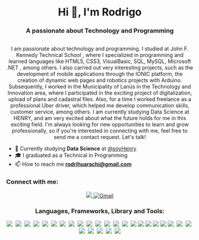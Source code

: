 <h1 align="center">Hi 👋, I'm Rodrigo</h1>
<h3 align="center">A passionate about Technology and Programming</h3>


<p align="left"> <a href="https://twitter.com/" target="blank">
<img src="https://img.shields.io/twitter/follow/?logo=twitter&style=for-the-badge" alt="" /></a> </p>

<p align="center"> 
I am passionate about technology and programming. I studied at John F. Kennedy Technical School , where I specialized in programming and learned languages ​​like HTML5, CSS3, VisualBasic, SQL, MySQL, Microsoft .NET , among others. I also carried out very interesting projects, such as the development of mobile applications through the IONIC platform, the creation of dynamic web pages and robotics projects with Arduino.
Subsequently, I worked in the Municipality of Lanús in the Technology and Innovation area, where I participated in the exciting project of digitalization, upload of plans and cadastral files.
Also, for a time I worked freelance as a professional Uber driver, which helped me develop communication skills, customer service, among others.
I am currently studying Data Science at HENRY, and am very excited about what the future holds for me in this exciting field.
I'm always looking for new opportunities to learn and grow professionally, so if you're interested in connecting with me, feel free to send me a contact request. Let's talk!
</p>

- 🌱 Currently studying **Data Science** at <a href="https://github.com/soyHenry">@soyHenry</a>
- 🎓 I graduated as a Technical in Programming
- 📫 How to reach me **rodrihuarachi@gmail.com**

<!-- Redes Sociales -->
<h3 align="left">Connect with me:</h3>
<div align="center">
  <a href="https://www.linkedin.com/in/rodrigohuarachi"><img src="https://img.shields.io/badge/linkedin-%230077B5.svg?&style=for-the-badge&logo=linkedin&logoColor=white" />
  </a>
  <a href='mailto:rodrihuarachi@gmail.com'>
    <img src="https://img.shields.io/badge/Gmail-D14836?style=for-the-badge&logo=gmail&logoColor=white" alt="Gmail"/>
  </a>
</div>
  
<!-- Lenguages and Tools -->
<h3 align="center">Languages, Frameworks, Library and Tools:</h3>

<div align='center'>  
  <!--<img src="https://img.shields.io/badge/Tableau-E97627?style=for-the-badge&logo=Tableau&logoColor=white" />&nbsp;-->
  <!--<img src="https://img.shields.io/badge/TensorFlow-FF6F00?style=for-the-badge&logo=TensorFlow&logoColor=white" />&nbsp;-->
  <img src="https://img.shields.io/badge/Python-FFD43B?style=for-the-badge&logo=python&logoColor=blue" />&nbsp;
  <img src="https://img.shields.io/badge/Google_Cloud-4285F4?style=for-the-badge&logo=google-cloud&logoColor=white" />&nbsp;
  <!--<img src="https://img.shields.io/badge/HTML5-E34F26?style=for-the-badge&logo=html5&logoColor=white" />&nbsp;-->
  <img src="https://img.shields.io/badge/Numpy-777BB4?style=for-the-badge&logo=numpy&logoColor=white" />&nbsp;
  <img src="https://img.shields.io/badge/Pandas-2C2D72?style=for-the-badge&logo=pandas&logoColor=white" />&nbsp;
  <img src="https://img.shields.io/badge/scikit--learn-%23F7931E.svg?style=for-the-badge&logo=scikit-learn&logoColor=white" />&nbsp;
  <img src=" https://img.shields.io/badge/Azure-0089D6?style=for-the-badge&logo=microsoft-azure&logoColor=white" />&nbsp;
  <!--<img src="https://img.shields.io/badge/MongoDB-4EA94B?style=for-the-badge&logo=mongodb&logoColor=white" />&nbsp;-->
  <img src="https://img.shields.io/badge/MySQL-005C84?style=for-the-badge&logo=mysql&logoColor=white" />&nbsp;
  <img src="https://img.shields.io/badge/PostgreSQL-316192?style=for-the-badge&logo=postgresql&logoColor=white" />&nbsp;
  <!--<img src="https://img.shields.io/badge/.NET-512BD4?style=for-the-badge&logo=dotnet&logoColor=white" />&nbsp;-->
  <img src="https://img.shields.io/badge/Apache_Spark-FFFFFF?style=for-the-badge&logo=apachespark&logoColor=#E35A16" />&nbsp;
  <img src="https://img.shields.io/badge/Docker-2CA5E0?style=for-the-badge&logo=docker&logoColor=white" />&nbsp;
  <img src="https://img.shields.io/badge/Jupyter-F37626.svg?&style=for-the-badge&logo=Jupyter&logoColor=white" />&nbsp;
  <img src="https://img.shields.io/badge/PowerBI-F2C811?style=for-the-badge&logo=Power%20BI&logoColor=white" />&nbsp;
  <!--<img src="https://img.shields.io/badge/Arduino_IDE-00979D?style=for-the-badge&logo=arduino&logoColor=white" />&nbsp;-->
  <img src="https://img.shields.io/badge/VSCode-0078D4?style=for-the-badge&logo=visual%20studio%20code&logoColor=white" />&nbsp;
  <img src="https://img.shields.io/badge/IntelliJ_IDEA-000000.svg?style=for-the-badge&logo=intellij-idea&logoColor=white" />&nbsp;

  <img src="https://img.shields.io/badge/-Seaborn-96B6C5?style=for-the-badge&logo=seaborn&logoColor=white" />
  <img src="https://img.shields.io/badge/-BigQuery-4477CE?style=for-the-badge&logo=bigquery&logoColor=white" />
  <img src="https://img.shields.io/badge/-Apache%20Hadoop-75C2F6?style=for-the-badge&logo=apache-hadoop&logoColor=white" />
  <img src="https://img.shields.io/badge/-Apache%20Hive-F6635C?style=for-the-badge&logo=apache-hive&logoColor=white" />
  
  <img src="https://img.shields.io/badge/-Matplotlib-4682A9?style=for-the-badge&logo=matplotlib&logoColor=white" />
  <!--<img src="https://img.shields.io/badge/Ionic-3880FF?style=for-the-badge&logo=ionic&logoColor=white" />&nbsp;-->
  <img src="https://img.shields.io/badge/Microsoft_Excel-217346?style=for-the-badge&logo=microsoft-excel&logoColor=white" />&nbsp;
  <img src="https://img.shields.io/badge/Ubuntu-E95420?style=for-the-badge&logo=ubuntu&logoColor=white" />&nbsp;
  <img src="https://img.shields.io/badge/VirtualBox-21416b?style=for-the-badge&logo=VirtualBox&logoColor=white" />&nbsp;
  <img src="https://img.shields.io/badge/VMware-231f20?style=for-the-badge&logo=VMware&logoColor=white" />&nbsp;
  <img src="https://img.shields.io/badge/Linux-FCC624?style=for-the-badge&logo=linux&logoColor=black" />&nbsp;
  <img src="https://img.shields.io/badge/Colab-F9AB00?style=for-the-badge&logo=googlecolab&color=525252" />&nbsp;
  <img src="https://img.shields.io/badge/Microsoft%20SQL%20Server-CC2927?style=for-the-badge&logo=microsoft%20sql%20server&logoColor=white" />&nbsp;
  <img src="https://img.shields.io/badge/Plotly-239120?style=for-the-badge&logo=plotly&logoColor=white" />
  
</div>

<!-- Esto son cuadros de estadisticas de Github -->
<!-- <br>-->
<!-- <br>-->
<!-- <p align='center'><img  src="https://github-readme-stats.vercel.app/api/top-langs/?username=rodrihuarachi&theme=dark"alt="rodrihuarachi" /></p>-->


<!-- <p><img align="left" src="https://github-readme-stats.vercel.app/api/top-langs?username=rodrihuarachi&show_icons=true&&theme=dark#gh-dark-mode-only&locale=en&layout=compact" alt="rodrihuarachi" /></p>

<p>&nbsp;<img align="center" src="https://github-readme-stats.vercel.app/api?username=rodrihuarachi&show_icons=true&&theme=dark#gh-dark-mode-only&locale=en" alt="rodrihuarachi" /></p> -->
